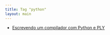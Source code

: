 ```yaml
---
title: Tag "python"
layout: main
---
```


* [Escrevendo um compilador com Python e PLY](/./teaching/lasalle/compilers/python_ply_compiler)
